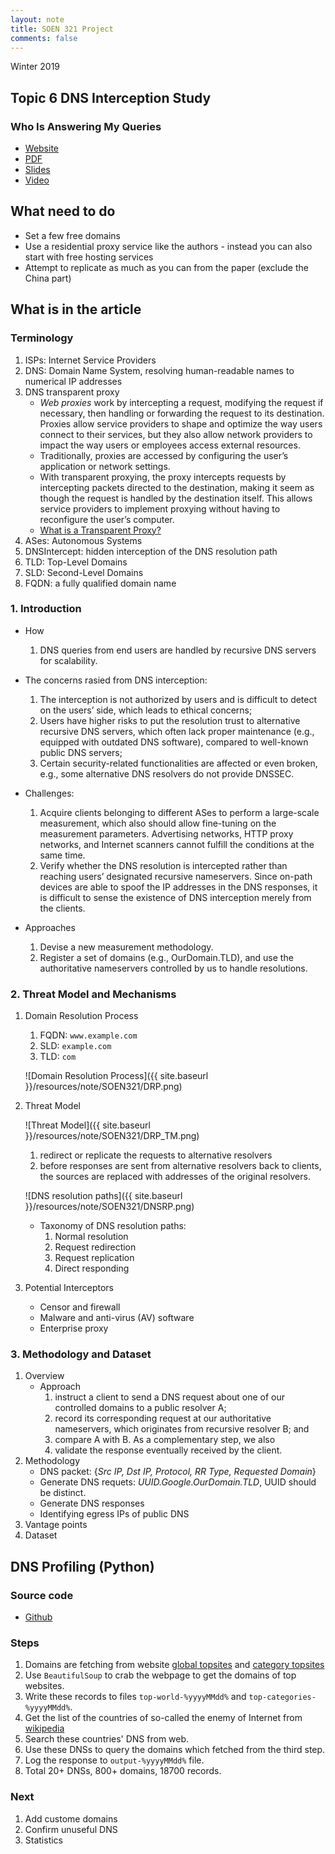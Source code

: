 ```yaml
---
layout: note
title: SOEN 321 Project
comments: false
---
```


Winter 2019


<!--more-->

## Topic 6 DNS Interception Study

### Who Is Answering My Queries
* [Website](https://www.usenix.org/conference/usenixsecurity18/presentation/liu-baojun)
* [PDF](https://www.usenix.org/system/files/conference/usenixsecurity18/sec18-liu_0.pdf)
* [Slides](https://www.usenix.org/sites/default/files/conference/protected-files/security18_slides_liu.pdf)
* [Video](https://www.youtube.com/watch?v=jp1ktGTUOQs)

## What need to do
* Set a few free domains
* Use a residential proxy service like the authors - instead you can also start with free hosting services
* Attempt to replicate as much as you can from the paper (exclude the China part)
    
## What is in the article


### Terminology
1. ISPs: Internet Service Providers
2. DNS: Domain Name System, resolving human-readable names to numerical IP addresses
3. DNS transparent proxy
    * _Web proxies_ work by intercepting a request, modifying the request if necessary, then handling or forwarding the request to its destination. Proxies allow service providers to shape and optimize the way users connect to their services, but they also allow network providers to impact the way users or employees access external resources.
    * Traditionally, proxies are accessed by configuring the user’s application or network settings. 
    * With transparent proxying, the proxy intercepts requests by intercepting packets directed to the destination, making it seem as though the request is handled by the destination itself. This allows service providers to implement proxying without having to reconfigure the user’s computer.
    * [What is a Transparent Proxy?](https://www.maxcdn.com/one/visual-glossary/transparent-proxy/)
4. ASes: Autonomous Systems
5. DNSIntercept: hidden interception of the DNS resolution path
6. TLD: Top-Level Domains
7. SLD: Second-Level Domains
8. FQDN: a fully qualified domain name

### 1. Introduction

* How
    1. DNS queries from end users are handled by recursive DNS servers for scalability.

* The concerns rasied from DNS interception:
    1. The interception is not authorized by users and is difficult to detect on the users’ side, which leads to ethical concerns;
    2. Users have higher risks to put the resolution trust to alternative recursive DNS servers, which often lack proper maintenance (e.g., equipped with outdated DNS software), compared to well-known public DNS servers;
    3. Certain security-related functionalities are affected or even broken, e.g., some alternative DNS resolvers do not provide DNSSEC.

* Challenges:
    1. Acquire clients belonging to different ASes to perform a large-scale measurement, which also should allow fine-tuning on the measurement parameters. Advertising networks, HTTP proxy networks, and Internet scanners cannot fulfill the conditions at the same time. 
    2. Verify whether the DNS resolution is intercepted rather than reaching users’ designated recursive nameservers. Since on-path devices are able to spoof the IP addresses in the DNS responses, it is difficult to sense the existence of DNS interception merely from the clients.

* Approaches
    1. Devise a new measurement methodology.
    2. Register a set of domains (e.g., OurDomain.TLD), and use the authoritative nameservers controlled by us to handle resolutions.

### 2. Threat Model and Mechanisms

1. Domain Resolution Process
    1. FQDN: `www.example.com`
    2. SLD: `example.com`
    3. TLD: `com`

    ![Domain Resolution Process]({{ site.baseurl }}/resources/note/SOEN321/DRP.png)

2. Threat Model

    ![Threat Model]({{ site.baseurl }}/resources/note/SOEN321/DRP_TM.png)
    
    1. redirect or replicate the requests to alternative resolvers
    2. before responses are sent from alternative resolvers back to clients, the sources are replaced with addresses of the original resolvers.

    ![DNS resolution paths]({{ site.baseurl }}/resources/note/SOEN321/DNSRP.png)
    * Taxonomy of DNS resolution paths:
        1. Normal resolution
        2. Request redirection
        3. Request replication
        4. Direct responding

3. Potential Interceptors
    * Censor and firewall
    * Malware and anti-virus (AV) software
    * Enterprise proxy

### 3. Methodology and Dataset

1. Overview
    * Approach
        1. instruct a client to send a DNS request about one of our controlled domains to a public resolver A;
        2. record its corresponding request at our authoritative nameservers, which originates from recursive resolver B; and
        3. compare A with B. As a complementary step, we also
        4. validate the response eventually received by the client.
2. Methodology
    * DNS packet: {_Src IP, Dst IP, Protocol, RR Type, Requested Domain_}
    * Generate DNS requets: _UUID.Google.OurDomain.TLD_, UUID should be distinct.
    * Generate DNS responses
    * Identifying egress IPs of public DNS
3. Vantage points
4. Dataset

## DNS Profiling (Python)

### Source code
* [Github](https://github.com/lingt-xyz/Information-Systems-Security)

### Steps

1. Domains are fetching from website [global topsites](https://www.alexa.com/topsites) and [category topsites](https://www.alexa.com/topsites/category)
2. Use `BeautifulSoup` to crab the webpage to get the domains of top websites.
3. Write these records to files `top-world-%yyyyMMdd%` and `top-categories-%yyyyMMdd%`.
4. Get the list of the countries of so-called the enemy of Internet from [wikipedia](https://en.wikipedia.org/wiki/Internet_censorship_and_surveillance_by_country)
6. Search these countries' DNS from web.
7. Use these DNSs to query the domains which fetched from the third step.
8. Log the response to `output-%yyyyMMdd%` file.
9. Total $20+$ DNSs, $800+$ domains, $18700$ records.

### Next

1. Add custome domains
2. Confirm unuseful DNS
3. Statistics
